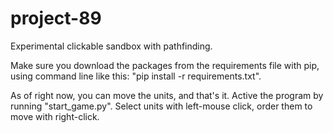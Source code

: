# project-89
Experimental clickable sandbox with pathfinding.

Make sure you download the packages from the requirements file with pip, using command line like this: "pip install -r requirements.txt".


As of right now, you can move the units, and that's it.
Active the program by running "start_game.py".
Select units with left-mouse click, order them to move with right-click.
